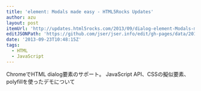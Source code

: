 ```yaml
---
title: 'element: Modals made easy - HTML5Rocks Updates'
author: azu
layout: post
itemUrl: 'http://updates.html5rocks.com/2013/09/dialog-element-Modals-made-easy'
editJSONPath: 'https://github.com/jser/jser.info/edit/gh-pages/data/2013/09/index.json'
date: '2013-09-23T10:48:15Z'
tags:
  - HTML
  - JavaScript
---
```

ChromeでHTML dialog要素のサポート。
JavaScript API、CSSの擬似要素、polyfillを使ったデモについて
